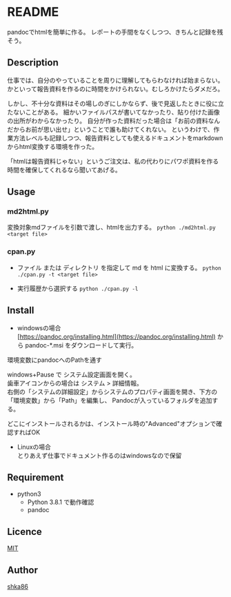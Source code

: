 README
====

pandocでhtmlを簡単に作る。
レポートの手間をなくしつつ、きちんと記録を残そう。

## Description

仕事では、自分のやっていることを周りに理解してもらわなければ始まらない。  
かといって報告資料を作るのに時間をかけられない。むしろかけたらダメだろ。  

しかし、不十分な資料はその場しのぎにしかならず、後で見返したときに役に立たないことがある。
細かいファイルパスが書いてなかったり、貼り付けた画像の出所がわからなかったり。
自分が作った資料だった場合は「お前の資料なんだからお前が思い出せ」ということで誰も助けてくれない。
というわけで、作業方法レベルも記録しつつ、報告資料としても使えるドキュメントをmarkdownからhtml変換する環境を作った。

「htmlは報告資料じゃない」というご注文は、私の代わりにパワポ資料を作る時間を確保してくれるなら聞いてあげる。

## Usage


### md2html.py
変換対象mdファイルを引数で渡し、htmlを出力する。
`python ./md2html.py <target file>`


### cpan.py 
- ファイル または ディレクトリ を指定して md を html に変換する。
`python ./cpan.py -t <target file>`

- 実行履歴から選択する
`python ./cpan.py -l`


## Install

- windowsの場合  
[https://pandoc.org/installing.html](https://pandoc.org/installing.html) から
pandoc-*.msi をダウンロードして実行。

環境変数にpandocへのPathを通す

windows+Pause で システム設定画面を開く。  
歯車アイコンからの場合は システム > 詳細情報。  
右側の「システムの詳細設定」からシステムのプロパティ画面を開き、下方の「環境変数」から「Path」を編集し、
Pandocが入っているフォルダを追加する。  

どこにインストールされるかは、インストール時の"Advanced"オプションで確認すればOK

- Linuxの場合  
    とりあえず仕事でドキュメント作るのはwindowsなので保留




## Requirement
- python3  
    - Python 3.8.1 で動作確認
    - pandoc

## Licence

[MIT](https://github.com/shka86/foo/blob/master/LICENCE)

## Author

[shka86](https://github.com/shka86)
